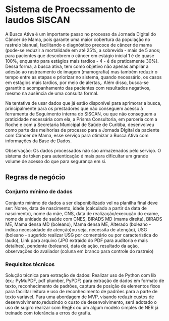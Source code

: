 # Sistema de Proecssamento de laudos SISCAN

A Busca Ativa é um importante passo no processo da Jornada Digital do Câncer de Mama, pois garante uma maior cobertura da população no rastreio bianual, facilitando o diagnóstico precoce de câncer de mama (pode-se reduzir a mortalidade em até 25%, a sobrevida - mais de 5 anos; para pacientes que descobrem o câncer em estágio inicial 1 é de quase 100%, enquanto para estágios mais tardios - 4 - é de praticamente 30%). Dessa forma, a busca ativa, tem como objetivo não apenas ampliar a adesão ao rastreamento de imagem (mamografia)  mas também reduzir o tempo entre as etapas e priorizar no sistema, quando necessário, os casos em estágios mais tardios, por meio de alertas,. Além disso, busca-se garantir o acompanhamento das pacientes com resultados negativos, mesmo na ausência de uma consulta formal.

Na tentativa de usar dados que já estão disponível para aprimorar a busca, principalmente para os prestadores que não conseguem acesso à ferramenta de Seguimento interna do SISCAN, ou que não conseguem a praticidade necessária com ela, a Prisma Consultoria, em parceria com a Roche e com a Secretaria Municipal de Saúde de Curitiba, desenvolveu como parte das melhorias de processo para a Jornada DIgital da paciente com Câncer de Mama, esse serviço para otimizar a Busca Ativa com informações da Base de Dados.

Observação: Os dados processados não sao armazenados pelo serviço. O sistema de token para autenticação é mais para dificultar um grande volume de acesso do que para segurança em si.

## Regras de negócio

### Conjunto mínimo de dados

Conjunto mínimo de dados a ser disponibilizado vel na planilha final deve ser: Nome, data de nascimento, idade (calculado a partir da data de nascimento),  nome da mãe, CNS, data de realização/execução do exame, nome da unidade de saúde com CNES, BIRADS MD (mama direita), BIRADS ME, Mama densa MD (boleano), Mama densa ME, Alterado (boleano - indica necessidade de atenção)ou seja, necessita de atenção), USG (boleano - sugerido realizar USG por comentário ou por característica do laudo), Link para arquivo (JPG extraído do PDF para auditoria e mais detalhes), pendente (boleano), data de ação, resultado da ação, observações do avaliador (coluna em branco para controle do rastreio)

### Requisitos técnicos

Solução técnica para extração de dados: Realizar uso de Python com lib (ex.: PyMuPDF, pdf plumber, PyPDF) para extração de dados em formato de texto, reconhecimento de padrões, captura de posição de elementos fixos para facilitar leitura e uso de reconhecimento de padrões para a parte de texto variável. Para uma abordagem de MVP, visando reduzir custos de desenvolvimento,reduzindo o custo de desenvolvimento, será adotado o uso de sugiro realizar com RegEx ou um algum modelo simples de NER já treinado com tolerância a erros de grafia.